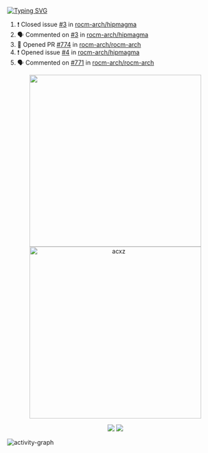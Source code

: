 [![Typing SVG](https://readme-typing-svg.herokuapp.com?size=16&color=AFFFA3&multiline=true&height=75&lines=contributing+to+robotics%2Faerospace%2Fml%2Fgpu+software;packaging+it+for+archlinux;ricer)](https://git.io/typing-svg)

<!--START_SECTION:activity-->
1. ❗️ Closed issue [#3](https://github.com/rocm-arch/hipmagma/issues/3) in [rocm-arch/hipmagma](https://github.com/rocm-arch/hipmagma)
2. 🗣 Commented on [#3](https://github.com/rocm-arch/hipmagma/issues/3) in [rocm-arch/hipmagma](https://github.com/rocm-arch/hipmagma)
3. 💪 Opened PR [#774](https://github.com/rocm-arch/rocm-arch/pull/774) in [rocm-arch/rocm-arch](https://github.com/rocm-arch/rocm-arch)
4. ❗️ Opened issue [#4](https://github.com/rocm-arch/hipmagma/issues/4) in [rocm-arch/hipmagma](https://github.com/rocm-arch/hipmagma)
5. 🗣 Commented on [#771](https://github.com/rocm-arch/rocm-arch/issues/771) in [rocm-arch/rocm-arch](https://github.com/rocm-arch/rocm-arch)
<!--END_SECTION:activity-->

<p align="center">
  <img width="400em" src=https://github-readme-stats.vercel.app/api?username=acxz&include_all_commits=true&show_icons=true />
  <img width="400em" src="https://github-readme-streak-stats.herokuapp.com/?user=acxz&" alt="acxz" />
</p>

<p align="center">
  <img src=https://github-readme-stats.vercel.app/api/top-langs/?username=acxz&layout=compact />
  <img src=https://github-profile-trophy.vercel.app/?username=acxz&row=2&column=4 />
</p>

![activity-graph](https://activity-graph.herokuapp.com/graph?username=acxz&theme=aqua)
